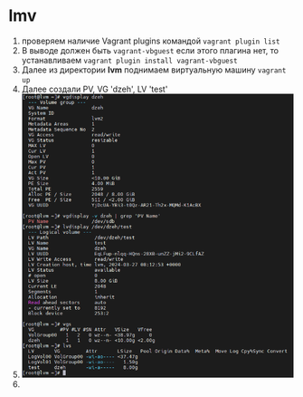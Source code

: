 # lmv
1. проверяем наличие Vagrant plugins командой ``` vagrant plugin list ```
2. В выводе должен быть ``` vagrant-vbguest ``` если этого плагина нет, то устанавливаем ``` vagrant plugin install vagrant-vbguest ```
3. Далее из директории **lvm** поднимаем виртуальную машину ``` vagrant up ```
4.  Далее создали PV, VG 'dzeh', LV 'test' 
5.  ![alt text](./Pictures/11vgs-lvs.png)
6.  

